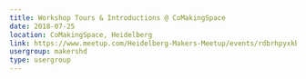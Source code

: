 ```yaml
---
title: Workshop Tours & Introductions @ CoMakingSpace
date: 2018-07-25
location: CoMakingSpace, Heidelberg
link: https://www.meetup.com/Heidelberg-Makers-Meetup/events/rdbrhpyxkbhc/
usergroup: makershd
type: usergroup
---
```

